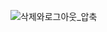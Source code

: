 ![삭제와로그아웃_압축](https://user-images.githubusercontent.com/48249549/116287162-0ccea100-a7cb-11eb-8265-98ebc0ad52f3.gif)
